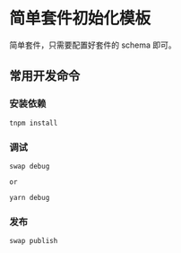 # 简单套件初始化模板

简单套件，只需要配置好套件的 schema 即可。

## 常用开发命令

### 安装依赖

```
tnpm install
```

### 调试

```
swap debug

or

yarn debug
```

### 发布

```
swap publish
```

